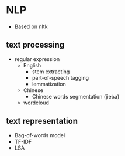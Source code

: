 # NLP
- Based on nltk
## text processing
- regular expression
  - English
    - stem extracting
    - part-of-speech tagging
    - lemmatization
  - Chinese
    - Chinese words segmentation (jieba)
  - wordcloud
## text representation
  - Bag-of-words model
  - TF-IDF
  - LSA
